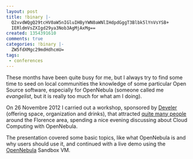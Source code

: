```yaml
---
layout: post
title: !binary |-
  Q2xvdWQgQ29tcHV0aW5nIGluIHByYWN0aWNlIHdpdGggT3Blbk5lYnVsYSB+
  IERldmVsZXIgd29ya3Nob3AgMjAxMg==
created: 1354391610
comments: true
categories: !binary |-
  ZW5fdXMgc29mdHdhcmU=
tags:
 - conferences
---
```

These months have been quite busy for me, but I always try to find some time to seed on local communities the knowledge of some particular Open Source software, especially for OpenNebula (someone called me <em>evangelist</em>, but it is really too much for what am I doing).

On 26 Novembre 2012 I carried out a workshop, sponsored by <a href="http://www.develer.com">Develer</a> (offering space, organization and drinks), that attracted <a href="http://workshop.develer.com/ilcloudcomputingriempielaplatea/">quite many people</a> around the Florence area, spending a nice evening discussing about Cloud Computing with OpenNebula.

The presentation covered some basic topics, like what OpenNebula is and why users should use it, and continued with a live demo using the [OpenNebula](http://www.opennebula.org) Sandbox VM.

<script async class="speakerdeck-embed"
data-id="9e3d9a901a470130ab9412313d2a40b3" data-ratio="1.33333333333333"
src="//speakerdeck.com/assets/embed.js"></script>
